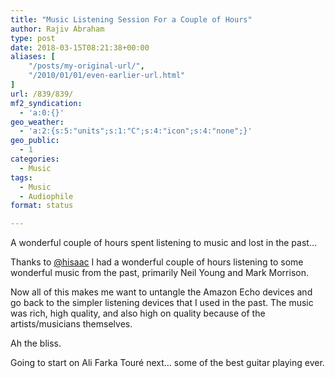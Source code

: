 ```yaml
---
title: "Music Listening Session For a Couple of Hours"
author: Rajiv Abraham
type: post
date: 2018-03-15T08:21:38+00:00
aliases: [
    "/posts/my-original-url/",
    "/2010/01/01/even-earlier-url.html"
]
url: /839/839/
mf2_syndication:
  - 'a:0:{}'
geo_weather:
  - 'a:2:{s:5:"units";s:1:"C";s:4:"icon";s:4:"none";}'
geo_public:
  - 1
categories:
  - Music
tags:
  - Music
  - Audiophile
format: status

---
```

A wonderful couple of hours spent listening to music and lost in the past…

Thanks to <a href="https://micro.blog/hisaac" target="_blank" rel="noopener">@hisaac</a> I had a wonderful couple of hours listening to some wonderful music from the past, primarily Neil Young and Mark Morrison.

Now all of this makes me want to untangle the Amazon Echo devices and go back to the simpler listening devices that I used in the past. The music was rich, high quality, and also high on quality because of the artists/musicians themselves.

Ah the bliss.

Going to start on Ali Farka Touré next… some of the best guitar playing ever.